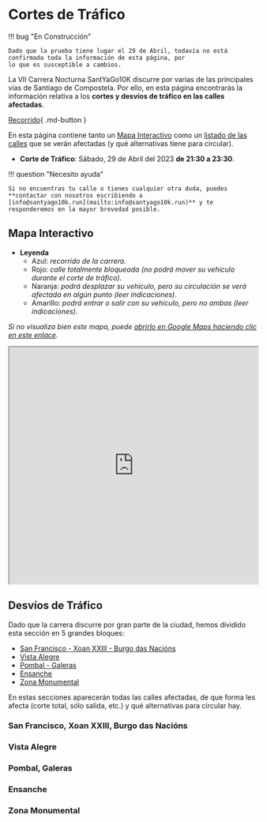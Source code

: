 # Cortes de Tráfico

!!! bug "En Construcción"

    Dado que la prueba tiene lugar el 29 de Abril, todavía no está confirmada toda la información de esta página, por
    lo que es susceptible a cambios.

La VII Carrera Nocturna SantYaGo10K discurre por varias de las principales vías de Santiago de Compostela. Por ello,
en esta página encontrarás la información relativa a los **cortes y desvíos de tráfico en las calles afectadas**.

[Recorrido](https://2023.santyago10k.run/es/durante/recorrido){ .md-button }

En esta página contiene tanto un [Mapa Interactivo](#mapa-interactivo) como un
[listado de las calles](#desvios-de-tráfico) que se verán afectadas (y qué alternativas tiene para circular).

* **Corte de Tráfico**: Sábado, 29 de Abril del 2023 **de 21:30 a 23:30**.

!!! question "Necesito ayuda"

    Si no encuentras tu calle o tienes cualquier otra duda, puedes **contactar con nosotros escribiendo a
    [info@santyago10k.run](mailto:info@santyago10k.run)** y te responderemos en la mayor brevedad posible.

## Mapa Interactivo

* **Leyenda**
    * Azul: _recorrido de la carrera._
    * Rojo: _calle totalmente bloqueada (no podrá mover su vehículo durante el corte de tráfico)_.
    * Naranja: _podrá desplazar su vehículo, pero su circulación se verá afectada en algún punto (leer indicaciones)_.
    * Amarillo: _podrá entrar o salir con su vehículo, pero no ambas (leer indicaciones)_.

_Si no visualiza bien este mapa, puede
[abrirlo en Google Maps haciendo clic en este enlace](https://www.google.com/maps/d/u/0/viewer?mid=1WBxiAONkM7468RsE0kNdyat8kuC-qlI)._

<iframe src="https://www.google.com/maps/d/u/0/embed?mid=1WBxiAONkM7468RsE0kNdyat8kuC-qlI&ehbc=2E312F" width="100%" height="480"></iframe>

## Desvíos de Tráfico

Dado que la carrera discurre por gran parte de la ciudad, hemos dividido esta sección en 5 grandes bloques:

* [San Francisco - Xoan XXIII - Burgo das Nacións](#san-francisco-xoan-xxiii-burgo-das-nacions)
* [Vista Alegre](#vista-alegre)
* [Pombal - Galeras](#pombal-galeras)
* [Ensanche](#ensanche)
* [Zona Monumental](#zona-monumental)

En estas secciones aparecerán todas las calles afectadas, de que forma les afecta (corte total, sólo salida, etc.) y
qué alternativas para circular hay.

### San Francisco, Xoan XXIII, Burgo das Nacións

### Vista Alegre

### Pombal, Galeras

### Ensanche

### Zona Monumental
